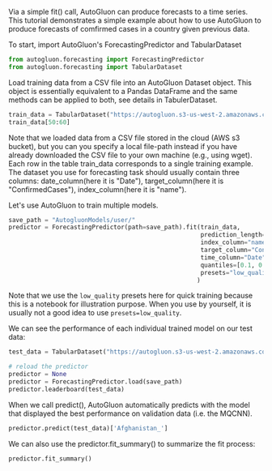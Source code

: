 <!-- #region -->
Via a simple fit() call, AutoGluon can produce forecasts to a time series. This tutorial demonstrates a simple example about how to use AutoGluon to produce forecasts of comfirmed cases in a country given previous data.  


To start, import AutoGluon's ForecastingPredictor and TabularDataset
<!-- #endregion -->

```python
from autogluon.forecasting import ForecastingPredictor
from autogluon.forecasting import TabularDataset
```

Load training data from a CSV file into an AutoGluon Dataset object. This object is essentially equivalent to a Pandas DataFrame and the same methods can be applied to both, see details in TabulerDataset.

```python
train_data = TabularDataset("https://autogluon.s3-us-west-2.amazonaws.com/datasets/CovidTimeSeries/train.csv")
train_data[50:60]
```

Note that we loaded data from a CSV file stored in the cloud (AWS s3 bucket), but you can you specify a local file-path instead if you have already downloaded the CSV file to your own machine (e.g., using wget). Each row in the table train_data corresponds to a single training example. The dataset you use for forecasting task should usually contain three columns: date_column(here it is "Date"), target_column(here it is "ConfirmedCases"), index_column(here it is "name").

Let's use AutoGluon to train multiple models.

```python
save_path = "AutogluonModels/user/"
predictor = ForecastingPredictor(path=save_path).fit(train_data,
                                                     prediction_length=19,
                                                     index_column="name",
                                                     target_column="ConfirmedCases",
                                                     time_column="Date",
                                                     quantiles=[0.1, 0.5, 0.9],
                                                     presets="low_quality",
                                                    )
```

Note that we use the `low_quality` presets here for quick training because this is a notebook for illustration purpose. When you use by yourself, it is usually not a good idea to use `presets=low_quality`.


We can see the performance of each individual trained model on our test data:

```python
test_data = TabularDataset("https://autogluon.s3-us-west-2.amazonaws.com/datasets/CovidTimeSeries/test.csv")
```

```python
# reload the predictor
predictor = None
predictor = ForecastingPredictor.load(save_path)
predictor.leaderboard(test_data)
```

When we call predict(), AutoGluon automatically predicts with the model that displayed the best performance on validation data (i.e. the MQCNN).

```python
predictor.predict(test_data)['Afghanistan_']
```

We can also use the predictor.fit_summary() to summarize the fit process:

```python
predictor.fit_summary()
```
